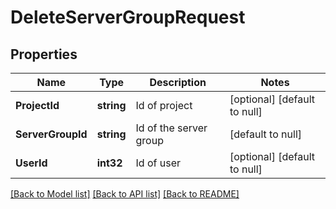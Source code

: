 # DeleteServerGroupRequest

## Properties
Name | Type | Description | Notes
------------ | ------------- | ------------- | -------------
**ProjectId** | **string** | Id of project | [optional] [default to null]
**ServerGroupId** | **string** | Id of the server group | [default to null]
**UserId** | **int32** | Id of user | [optional] [default to null]

[[Back to Model list]](../README.md#documentation-for-models) [[Back to API list]](../README.md#documentation-for-api-endpoints) [[Back to README]](../README.md)


